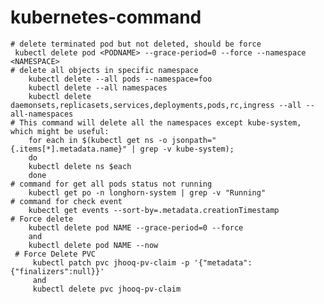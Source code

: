 # kubernetes-command

    # delete terminated pod but not deleted, should be force
     kubectl delete pod <PODNAME> --grace-period=0 --force --namespace <NAMESPACE>
    # delete all objects in specific namespace
        kubectl delete --all pods --namespace=foo
        kubectl delete --all namespaces
        kubectl delete daemonsets,replicasets,services,deployments,pods,rc,ingress --all --all-namespaces
    # This command will delete all the namespaces except kube-system, which might be useful:
        for each in $(kubectl get ns -o jsonpath="{.items[*].metadata.name}" | grep -v kube-system);
        do
        kubectl delete ns $each
        done
    # command for get all pods status not running
        kubectl get po -n longhorn-system | grep -v "Running" 
    # command for check event
        kubectl get events --sort-by=.metadata.creationTimestamp
    # Force delete
        kubectl delete pod NAME --grace-period=0 --force
        and
        kubectl delete pod NAME --now
     # Force Delete PVC
         kubectl patch pvc jhooq-pv-claim -p '{"metadata":{"finalizers":null}}'
         and 
         kubectl delete pvc jhooq-pv-claim


